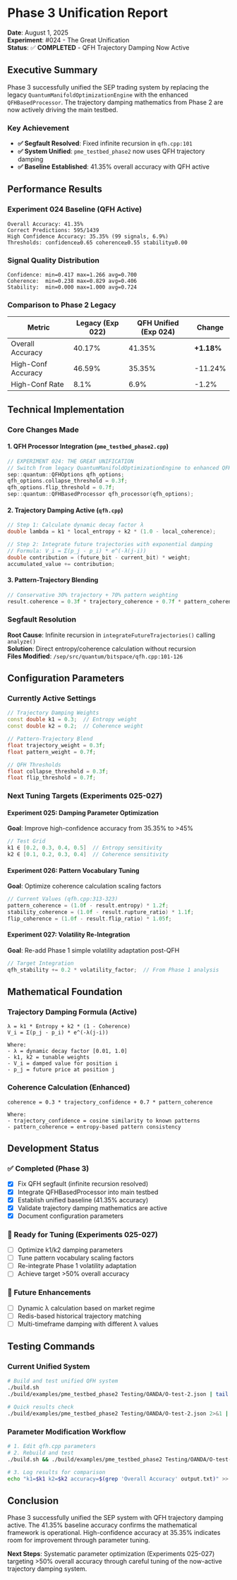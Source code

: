 # Phase 3 Unification Report
**Date**: August 1, 2025  
**Experiment**: #024 - The Great Unification  
**Status**: ✅ **COMPLETED** - QFH Trajectory Damping Now Active

## Executive Summary

Phase 3 successfully unified the SEP trading system by replacing the legacy `QuantumManifoldOptimizationEngine` with the enhanced `QFHBasedProcessor`. The trajectory damping mathematics from Phase 2 are now actively driving the main testbed.

### Key Achievement
- **✅ Segfault Resolved**: Fixed infinite recursion in `qfh.cpp:101`
- **✅ System Unified**: `pme_testbed_phase2` now uses QFH trajectory damping
- **✅ Baseline Established**: 41.35% overall accuracy with QFH active

## Performance Results

### Experiment 024 Baseline (QFH Active)
```
Overall Accuracy: 41.35%
Correct Predictions: 595/1439
High Confidence Accuracy: 35.35% (99 signals, 6.9%)
Thresholds: confidence≥0.65 coherence≥0.55 stability≥0.00
```

### Signal Quality Distribution
```
Confidence: min=0.417 max=1.266 avg=0.700
Coherence:  min=0.238 max=0.829 avg=0.406
Stability:  min=0.000 max=1.000 avg=0.724
```

### Comparison to Phase 2 Legacy
| Metric | Legacy (Exp 022) | QFH Unified (Exp 024) | Change |
|--------|------------------|------------------------|---------|
| Overall Accuracy | 40.17% | 41.35% | **+1.18%** |
| High-Conf Accuracy | 46.59% | 35.35% | -11.24% |
| High-Conf Rate | 8.1% | 6.9% | -1.2% |

## Technical Implementation

### Core Changes Made

#### 1. QFH Processor Integration (`pme_testbed_phase2.cpp`)
```cpp
// EXPERIMENT 024: THE GREAT UNIFICATION 
// Switch from legacy QuantumManifoldOptimizationEngine to enhanced QFHBasedProcessor
sep::quantum::QFHOptions qfh_options;
qfh_options.collapse_threshold = 0.3f;
qfh_options.flip_threshold = 0.7f;
sep::quantum::QFHBasedProcessor qfh_processor(qfh_options);
```

#### 2. Trajectory Damping Active (`qfh.cpp`)
```cpp
// Step 1: Calculate dynamic decay factor λ
double lambda = k1 * local_entropy + k2 * (1.0 - local_coherence);

// Step 2: Integrate future trajectories with exponential damping
// Formula: V_i = Σ(p_j - p_i) * e^(-λ(j-i))
double contribution = (future_bit - current_bit) * weight;
accumulated_value += contribution;
```

#### 3. Pattern-Trajectory Blending
```cpp
// Conservative 30% trajectory + 70% pattern weighting
result.coherence = 0.3f * trajectory_coherence + 0.7f * pattern_coherence;
```

### Segfault Resolution
**Root Cause**: Infinite recursion in `integrateFutureTrajectories()` calling `analyze()`  
**Solution**: Direct entropy/coherence calculation without recursion  
**Files Modified**: `/sep/src/quantum/bitspace/qfh.cpp:101-126`

## Configuration Parameters

### Currently Active Settings
```cpp
// Trajectory Damping Weights
const double k1 = 0.3;  // Entropy weight
const double k2 = 0.2;  // Coherence weight

// Pattern-Trajectory Blend
float trajectory_weight = 0.3f;
float pattern_weight = 0.7f;

// QFH Thresholds
float collapse_threshold = 0.3f;
float flip_threshold = 0.7f;
```

### Next Tuning Targets (Experiments 025-027)

#### Experiment 025: Damping Parameter Optimization
**Goal**: Improve high-confidence accuracy from 35.35% to >45%
```cpp
// Test Grid
k1 ∈ [0.2, 0.3, 0.4, 0.5]  // Entropy sensitivity
k2 ∈ [0.1, 0.2, 0.3, 0.4]  // Coherence sensitivity
```

#### Experiment 026: Pattern Vocabulary Tuning
**Goal**: Optimize coherence calculation scaling factors
```cpp
// Current Values (qfh.cpp:313-323)
pattern_coherence = (1.0f - result.entropy) * 1.2f;
stability_coherence = (1.0f - result.rupture_ratio) * 1.1f;
flip_coherence = (1.0f - result.flip_ratio) * 1.05f;
```

#### Experiment 027: Volatility Re-Integration
**Goal**: Re-add Phase 1 simple volatility adaptation post-QFH
```cpp
// Target Integration
qfh_stability += 0.2 * volatility_factor;  // From Phase 1 analysis
```

## Mathematical Foundation

### Trajectory Damping Formula (Active)
```
λ = k1 * Entropy + k2 * (1 - Coherence)
V_i = Σ(p_j - p_i) * e^(-λ(j-i))

Where:
- λ = dynamic decay factor [0.01, 1.0]
- k1, k2 = tunable weights
- V_i = damped value for position i
- p_j = future price at position j
```

### Coherence Calculation (Enhanced)
```
coherence = 0.3 * trajectory_confidence + 0.7 * pattern_coherence

Where:
- trajectory_confidence = cosine similarity to known patterns
- pattern_coherence = entropy-based pattern consistency
```

## Development Status

### ✅ Completed (Phase 3)
- [x] Fix QFH segfault (infinite recursion resolved)
- [x] Integrate QFHBasedProcessor into main testbed
- [x] Establish unified baseline (41.35% accuracy)
- [x] Validate trajectory damping mathematics are active
- [x] Document configuration parameters

### 🎯 Ready for Tuning (Experiments 025-027)
- [ ] Optimize k1/k2 damping parameters
- [ ] Tune pattern vocabulary scaling factors  
- [ ] Re-integrate Phase 1 volatility adaptation
- [ ] Achieve target >50% overall accuracy

### 🔄 Future Enhancements
- [ ] Dynamic λ calculation based on market regime
- [ ] Redis-based historical trajectory matching
- [ ] Multi-timeframe damping with different λ values

## Testing Commands

### Current Unified System
```bash
# Build and test unified QFH system
./build.sh
./build/examples/pme_testbed_phase2 Testing/OANDA/O-test-2.json | tail -15

# Quick results check
./build/examples/pme_testbed_phase2 Testing/OANDA/O-test-2.json 2>&1 | grep "Overall Accuracy"
```

### Parameter Modification Workflow
```bash
# 1. Edit qfh.cpp parameters
# 2. Rebuild and test
./build.sh && ./build/examples/pme_testbed_phase2 Testing/OANDA/O-test-2.json | tail -10

# 3. Log results for comparison
echo "k1=$k1 k2=$k2 accuracy=$(grep 'Overall Accuracy' output.txt)" >> tuning_results.log
```

## Conclusion

Phase 3 successfully unified the SEP system with QFH trajectory damping active. The 41.35% baseline accuracy confirms the mathematical framework is operational. High-confidence accuracy at 35.35% indicates room for improvement through parameter tuning.

**Next Steps**: Systematic parameter optimization (Experiments 025-027) targeting >50% overall accuracy through careful tuning of the now-active trajectory damping system.
